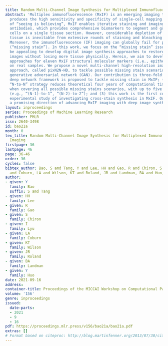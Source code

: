```yaml
---
title: Random Multi-Channel Image Synthesis for Multiplexed Immunofluorescence Imaging
abstract: 'Multiplex immunofluorescence (MxIF) is an emerging imaging technique that
  produces the high sensitivity and specificity of single-cell mapping. With a tenet
  of “seeing is believing”, MxIF enables iterative staining and imaging extensive
  antibodies, which provides comprehensive biomarkers to segment and group different
  cells on a single tissue section. However, considerable depletion of the scarce
  tissue is inevitable from extensive rounds of staining and bleaching (“missing tissue”).
  Moreover, the immunofluorescence (IF) imaging can globally fail for particular rounds
  (“missing stain”). In this work, we focus on the “missing stain” issue. It would
  be appealing to develop digital image synthesis approaches to restore missing stain
  images without losing more tissue physically. Herein, we aim to develop image synthesis
  approaches for eleven MxIF structural molecular markers (i.e., epithelial and stromal)
  on real samples. We propose a novel multi-channel high-resolution image synthesis
  approach, called pixN2N-HD, to tackle possible missing stain scenarios via a high-resolution
  generative adversarial network (GAN). Our contribution is three-fold: (1) a single
  deep network framework is proposed to tackle missing stain in MxIF; (2) the proposed
  “N-to-N” strategy reduces theoretical four years of computational time to 20 hours
  when covering all possible missing stains scenarios, with up to five missing stains
  (e.g., “(N-1)-to-1”, “(N-2)-to-2”); and (3) this work is the first comprehensive
  experimental study of investigating cross-stain synthesis in MxIF. Our results elucidate
  a promising direction of advancing MxIF imaging with deep image synthesis. '
layout: inproceedings
series: Proceedings of Machine Learning Research
publisher: PMLR
issn: 2640-3498
id: bao21a
month: 0
tex_title: Random Multi-Channel Image Synthesis for Multiplexed Immunofluorescence
  Imaging
firstpage: 36
lastpage: 46
page: 36-46
order: 36
cycles: false
bibtex_author: Bao, S amd Tang, Y and Lee, HH and Gao, R and Chiron, S and Lyu, I
  and Coburn, LA and Wilson, KT and Roland, JR and Landman, BA and Huo, Y
author:
- given: Y
  family: Bao
  suffix: S amd Tang
- given: HH
  family: Lee
- given: R
  family: Gao
- given: S
  family: Chiron
- given: I
  family: Lyu
- given: LA
  family: Coburn
- given: KT
  family: Wilson
- given: JR
  family: Roland
- given: BA
  family: Landman
- given: Y
  family: Huo
date: 2021-09-16
address:
container-title: Proceedings of the MICCAI Workshop on Computational Pathology
volume: '156'
genre: inproceedings
issued:
  date-parts:
  - 2021
  - 9
  - 16
pdf: https://proceedings.mlr.press/v156/bao21a/bao21a.pdf
extras: []
# Format based on citeproc: http://blog.martinfenner.org/2013/07/30/citeproc-yaml-for-bibliographies/
---
```

